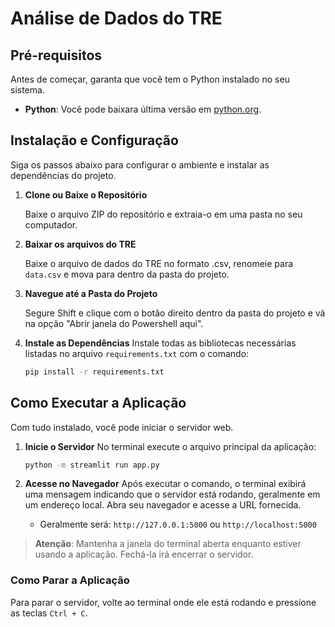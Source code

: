 # Análise de Dados do TRE


## Pré-requisitos

Antes de começar, garanta que você tem o Python instalado no seu sistema.

* **Python**: Você pode baixara última versão em [python.org](https://www.python.org/downloads/).

## Instalação e Configuração

Siga os passos abaixo para configurar o ambiente e instalar as dependências do projeto.

1.  **Clone ou Baixe o Repositório**

    Baixe o arquivo ZIP do repositório e extraia-o em uma pasta no seu computador.

2. **Baixar os arquivos do TRE**

    Baixe o arquivo de dados do TRE no formato .csv, renomeie para `data.csv` e mova para dentro da pasta do projeto.

3.  **Navegue até a Pasta do Projeto**

    Segure Shift e clique com o botão direito dentro da pasta do projeto e vá na opção "Abrir janela do Powershell aqui".

5.  **Instale as Dependências**
    Instale todas as bibliotecas necessárias listadas no arquivo `requirements.txt` com o comando:
    ```bash
    pip install -r requirements.txt
    ```

## Como Executar a Aplicação

Com tudo instalado, você pode iniciar o servidor web.

1.  **Inicie o Servidor**
    No terminal execute o arquivo principal da aplicação:
    ```bash
    python -m streamlit run app.py
    ```

2.  **Acesse no Navegador**
    Após executar o comando, o terminal exibirá uma mensagem indicando que o servidor está rodando, geralmente em um endereço local. Abra seu navegador e acesse a URL fornecida.
    * Geralmente será: `http://127.0.0.1:5000` ou `http://localhost:5000`

> **Atenção**: Mantenha a janela do terminal aberta enquanto estiver usando a aplicação. Fechá-la irá encerrar o servidor.

### Como Parar a Aplicação

Para parar o servidor, volte ao terminal onde ele está rodando e pressione as teclas `Ctrl + C`.
